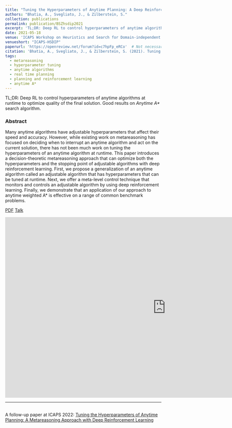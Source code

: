 ```yaml
---
title: "Tuning the Hyperparameters of Anytime Planning: A Deep Reinforcement Learning Approach"
authors: "Bhatia, A., Svegliato, J., & Zilberstein, S."
collection: publications
permalink: publication/BSZhsdip2021
excerpt: 'TL;DR: Deep RL to control hyperparameters of anytime algorithms at runtime to optimize quality of the final solution. Good results on _Anytime A*_ search algorithm.'
date: 2021-05-18
venue: 'ICAPS Workshop on Heuristics and Search for Domain-independent Planning'
venueshort: "ICAPS-HSDIP"
paperurl: 'https://openreview.net/forum?id=c7hpFp_eRCo'  # Not necessarily a PDF. Can be an arxiv link or aaai link.
citation: 'Bhatia, A., Svegliato, J., & Zilberstein, S. (2021). Tuning the Hyperparameters of Anytime Planning: A Deep Reinforcement Learning Approach. In <i>ICAPS 2021 Workshop on Heuristics and Search for Domain-independent Planning.</i>'
tags:
  - metareasoning
  - hyperparameter tuning
  - anytime algorithms
  - real time planning
  - planning and reinforcement learning
  - anytime A*
---
```


<!-- Everything written here will come on the paper's own webpage. All the above data except the excerpt will also appear automatically. -->

TL;DR: Deep RL to control hyperparameters of anytime algorithms at runtime to optimize quality of the final solution. Good results on _Anytime A*_ search algorithm.

### Abstract
Many anytime algorithms have adjustable hyperparameters that affect their speed and accuracy. However, while existing work on metareasoning has focused on deciding when to interrupt an anytime algorithm and act on the current solution, there has not been much work on tuning the hyperparameters of an anytime algorithm at runtime. This paper introduces a decision-theoretic metareasoning approach that can optimize both the hyperparameters and the stopping point of adjustable algorithms with deep reinforcement learning. First, we propose a generalization of an anytime algorithm called an adjustable algorithm that has hyperparameters that can be tuned at runtime. Next, we offer a meta-level control technique that monitors and controls an adjustable algorithm by using deep reinforcement learning. Finally, we demonstrate that an application of our approach to anytime weighted A* is effective on a range of common benchmark problems.

<!-- Should be a pdf link: -->
[PDF](https://bhatiaabhinav.github.io/files/BSZhsdip2021.pdf)
[Talk](https://www.youtube.com/watch?v=6oiFsbbYOLM)

<iframe width="1034" height="582" src="https://www.youtube.com/embed/6oiFsbbYOLM" title="YouTube video player" frameborder="0" allow="accelerometer; autoplay; clipboard-write; encrypted-media; gyroscope; picture-in-picture" allowfullscreen></iframe>

---
\
A follow-up paper at ICAPS 2022: [Tuning the Hyperparameters of Anytime Planning: A Metareasoning Approach with Deep Reinforcement Learning](https://bhatiaabhinav.github.io/publication/BSNZicaps22)